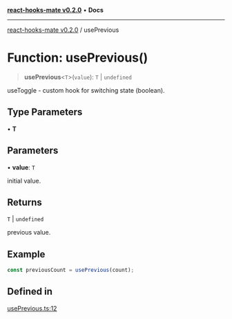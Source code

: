 [**react-hooks-mate v0.2.0**](../README.md) • **Docs**

***

[react-hooks-mate v0.2.0](../README.md) / usePrevious

# Function: usePrevious()

> **usePrevious**\<`T`\>(`value`): `T` \| `undefined`

useToggle - custom hook for switching state (boolean).

## Type Parameters

• **T**

## Parameters

• **value**: `T`

initial value.

## Returns

`T` \| `undefined`

previous value.

## Example

```ts
const previousCount = usePrevious(count);
```

## Defined in

[usePrevious.ts:12](https://github.com/guestDI/hooks-mate/blob/7fcffaab145279ba879492f8d016e618100679c0/src/hooks/usePrevious.ts#L12)
